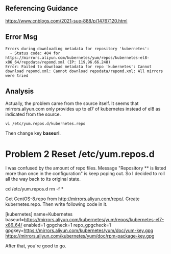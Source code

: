 ## Referencing Guidance

https://www.cnblogs.com/2021-sue-888/p/14767120.html

## Error Msg

```
Errors during downloading metadata for repository 'kubernetes':
  - Status code: 404 for https://mirrors.aliyun.com/kubernetes/yum/repos/kubernetes-el8-x86_64/repodata/repomd.xml (IP: 119.96.66.248)
Error: Failed to download metadata for repo 'kubernetes': Cannot download repomd.xml: Cannot download repodata/repomd.xml: All mirrors were tried
```

## Analysis

Actually, the problem came from the source itself. It seems that mirrors.aliyun.com only provides up to el7 of kubernetes instead of el8 as indicated from the source. 

    vi /etc/yum.repos.d/kubernetes.repo

Then change key **baseurl**. 


# Problem 2 Reset /etc/yum.repos.d

I was confused by the amount of repo files. Message "Repository ** is listed more than once in the configuration" is keep poping out. So I decided to roll all the way back to its original state. 

  cd /etc/yum.repos.d
  rm -f *

Get CentOS-8.repo from http://mirrors.aliyun.com/repo/. 
Create kubernetes.repo. Then write following code in it. 

  [kubernetes]
  name=Kubernetes
  baseurl=https://mirrors.aliyun.com/kubernetes/yum/repos/kubernetes-el7-x86_64/
  enabled=1
  gpgcheck=1
  repo_gpgcheck=1
  gpgkey=https://mirrors.aliyun.com/kubernetes/yum/doc/yum-key.gpg https://mirrors.aliyun.com/kubernetes/yum/doc/rpm-package-key.gpg

After that, you're good to go. 